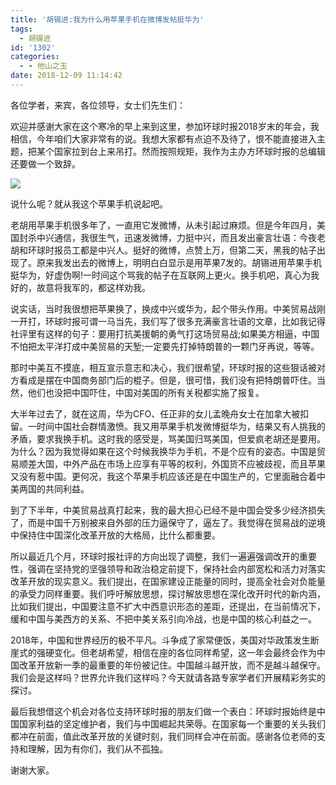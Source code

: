 ```yaml
---
title: '胡锡进:我为什么用苹果手机在微博发帖挺华为'
tags:
  - 胡锡进
id: '1302'
categories:
  - - 他山之玉
date: 2018-12-09 11:14:42
---
```


各位学者，来宾，各位领导，女士们先生们：

欢迎并感谢大家在这个寒冷的早上来到这里，参加环球时报2018岁末的年会，我相信，今年咱们大家非常有的说。我想大家都有点迫不及待了，恨不能直接进入主题，把某个国家拉到台上来吊打。然而按照规矩，我作为主办方环球时报的总编辑还要做一个致辞。

![](https://i.loli.net/2018/12/09/5c0c87dd8d1bd.jpg)

说什么呢？就从我这个苹果手机说起吧。

老胡用苹果手机很多年了，一直用它发微博，从未引起过麻烦。但是今年四月，美国封杀中兴通信，我很生气，迅速发微博，力挺中兴，而且发出豪言壮语：今夜老胡和环球时报员工都是中兴人。挺好的微博，点赞上万，但第二天，黑我的帖子出现了。原来我发出去的微博上，明明白白显示是用苹果7发的。胡锡进用苹果手机挺华为，好虚伪啊!一时间这个骂我的帖子在互联网上更火。换手机吧，真心为我好的，故意将我军的，都这样劝我。

说实话，当时我很想把苹果换了，换成中兴或华为，起个带头作用。中美贸易战刚一开打，环球时报可谓一马当先，我们写了很多充满豪言壮语的文章，比如我记得社评里有这样的句子：要用打抗美援朝的勇气打这场贸易战;如果美方相逼，中国不怕把太平洋打成中美贸易的天堑;一定要先打掉特朗普的一颗门牙再说，等等。

那时中美互不摸底，相互宣示意志和决心，我们很希望，环球时报的这些狠话被对方看成是摆在中国商务部门后的棍子。但是，很可惜，我们没有把特朗普吓住。当然，他们也没把中国吓住，中国对美国的所有关税都实施了报复。

大半年过去了，就在这周，华为CFO、任正非的女儿孟晚舟女士在加拿大被扣留。一时间中国社会群情激愤。我又用苹果手机发微博挺华为，结果又有人挑我的矛盾，要求我换手机。这时我的感受是，骂美国归骂美国，但爱疯老胡还是要用。为什么？因为我觉得如果在这个时候我换华为手机，不是个应有的姿态。中国是贸易顺差大国，中外产品在市场上应享有平等的权利，外国货不应被歧视，而且苹果又没有惹中国。更何况，我这个苹果手机应该还是在中国生产的，它里面融合着中美两国的共同利益。

到了下半年，中美贸易战真打起来，我的最大担心已经不是中国会受多少经济损失了，而是中国千万别被来自外部的压力逼保守了，逼左了。我觉得在贸易战的逆境中保持住中国深化改革开放的大格局，比什么都重要。

所以最近几个月，环球时报社评的方向出现了调整，我们一遍遍强调改开的重要性，强调在坚持党的坚强领导和政治稳定前提下，保持社会内部宽松和活力对落实改革开放的现实意义。我们提出，在国家建设正能量的同时，提高全社会对负能量的承受力同样重要。我们呼吁解放思想，探讨解放思想在深化改开时代的新内涵，比如我们提出，中国要注意不扩大中西意识形态的差距，还提出，在当前情况下，缓和中国与美西方的关系、不把中美关系引向冷战，也是中国的核心利益之一。

2018年，中国和世界经历的极不平凡。斗争成了家常便饭，美国对华政策发生断崖式的强硬变化。但老胡希望，相信在座的各位同样希望，这一年会最终会作为中国改革开放新一季的最重要的年份被记住。中国越斗越开放，而不是越斗越保守。我们会是这样吗？世界允许我们这样吗？今天就请各路专家学者们开展精彩务实的探讨。

最后我想借这个机会对各位支持环球时报的朋友们做一个表白：环球时报始终是中国国家利益的坚定维护者，我们与中国崛起共荣辱。在国家每一个重要的关头我们都冲在前面，值此改革开放的关键时刻，我们同样会冲在前面。感谢各位老师的支持和理解，因为有你们，我们从不孤独。

谢谢大家。